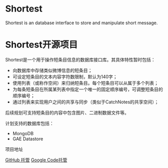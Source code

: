 Shortest
========

Shortest is an database interface to store and manipulate short message.








Shortest开源项目
==

Shortest是一个用于操作短条目信息的数据库接口库。其具体特性暂时包括：

- 向数据库中存储类似微博信息的短条目；
- 可设定短条目的文本内容字符数限制，默认为140字；
- 使用列表（或称作空间）来归纳短条目。每个短条目可以从属于多个列表；
- 为每条短条目在所属某列表中指定一个唯一的固定顺序编号，可调整短条目的顺序编号；
- 通过列表来实现用户之间的共享与同步（类似于CatchNotes的共享空间）；

后续规划可支持短条目的内容中包含图片、二进制数据文件等。

计划支持的数据库包括：

- MongoDB
- GAE Datastore

项目地址

[GitHub 托管][1]
[Google Code托管][2]


  [1]: https://github.com/funfunsay/Shortest
  [2]: https://code.google.com/p/shortest/